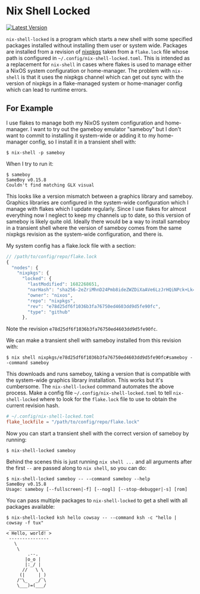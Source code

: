 # Nix Shell Locked

[![Latest Version](https://img.shields.io/crates/v/nix-shell-locked.svg)](https://crates.io/crates/nix-shell-locked)

`nix-shell-locked` is a program which starts a new shell with some specified
packages installed without installing them user or system wide. Packages are
installed from a revision of [nixpkgs](https://github.com/NixOS/nixpkgs/) taken
from a `flake.lock` file whose path is configured in
`~/.config/nix-shell-locked.toml`. This is intended as a replacement for
`nix-shell` in cases where flakes is used to manage either a NixOS system
configuration or home-manager. The problem with `nix-shell` is that it uses the
nixpkgs channel which can get out sync with the version of nixpkgs in a
flake-managed system or home-manager config which can lead to runtime errors.

## For Example

I use flakes to manage both my NixOS system configuration and home-manager. I
want to try out the gameboy emulator "sameboy" but I don't want to commit to
installing it system-wide or adding it to my home-manager config, so I install
it in a transient shell with:

```
$ nix-shell -p sameboy
```

When I try to run it:

```
$ sameboy
SameBoy v0.15.8
Couldn't find matching GLX visual
```

This looks like a version mismatch between a graphics library and sameboy.
Graphics libraries are configured in the system-wide configuration which I
manage with flakes which I update regularly. Since I use flakes for almost
everything now I neglect to keep my channels up to date, so this version of
sameboy is likely quite old. Ideally there would be a way to install sameboy in
a transient shell where the version of sameboy comes from the same nixpkgs
revision as the system-wide configuration, and there is.

My system config has a flake.lock file with a section:

```js
// /path/to/config/repo/flake.lock
{
  "nodes": {
    "nixpkgs": {
      "locked": {
        "lastModified": 1682268651,
        "narHash": "sha256-2eZriMhnD24Pmb8ideZWZDiXaAVe6LzJrHQiNPck+Lk=",
        "owner": "nixos",
        "repo": "nixpkgs",
        "rev": "e78d25df6f1036b3fa76750ed4603dd9d5fe90fc",
        "type": "github"
      },

```

Note the revision `e78d25df6f1036b3fa76750ed4603dd9d5fe90fc`.

We can make a transient shell with sameboy installed from this revision with:

```
$ nix shell nixpkgs/e78d25df6f1036b3fa76750ed4603dd9d5fe90fc#sameboy --command sameboy
```

This downloads and runs sameboy, taking a version that is compatible with the
system-wide graphics library installation. This works but it's cumbersome. The
`nix-shell-locked` command automates the above process. Make a config file `~/.config/nix-shell-locked.toml` to
tell `nix-shell-locked` where to look for the `flake.lock` file to use to
obtain the current revision hash.

```toml
# ~/.config/nix-shell-locked.toml
flake_lockfile = "/path/to/config/repo/flake.lock"
```

Now you can start a transient shell with the correct version of sameboy by running:
```
$ nix-shell-locked sameboy
```

Behind the scenes this is just running `nix shell ...` and all arguments after
the first `--` are passed along to `nix shell`, so you can do:
```
$ nix-shell-locked sameboy -- --command sameboy --help
SameBoy v0.15.8
Usage: sameboy [--fullscreen|-f] [--nogl] [--stop-debugger|-s] [rom]
```

You can pass multiple packages to `nix-shell-locked` to get a shell with all packages available:
```
$ nix-shell-locked ksh hello cowsay -- --command ksh -c "hello | cowsay -f tux"
 _______________
< Hello, world! >
 ---------------
   \
    \
        .--.
       |o_o |
       |:_/ |
      //   \ \
     (|     | )
    /'\_   _/`\
    \___)=(___/
```

